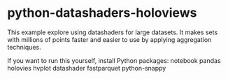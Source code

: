 # python-datashaders-holoviews

This example explore using datashaders for large datasets. It makes sets with millions of points faster and easier to use by applying aggregation techniques.

If you want to run this yourself, install Python packages: notebook pandas holovies hvplot datashader fastparquet python-snappy
